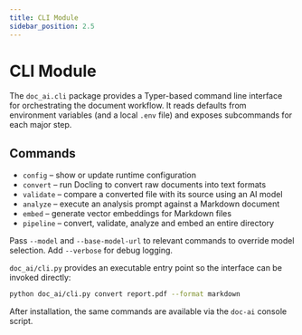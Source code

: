 ```yaml
---
title: CLI Module
sidebar_position: 2.5
---
```


# CLI Module

The `doc_ai.cli` package provides a Typer-based command line interface for orchestrating the document workflow. It reads defaults from environment variables (and a local `.env` file) and exposes subcommands for each major step.

## Commands

- `config` – show or update runtime configuration
- `convert` – run Docling to convert raw documents into text formats
- `validate` – compare a converted file with its source using an AI model
- `analyze` – execute an analysis prompt against a Markdown document
- `embed` – generate vector embeddings for Markdown files
- `pipeline` – convert, validate, analyze and embed an entire directory

Pass `--model` and `--base-model-url` to relevant commands to override model selection. Add `--verbose` for debug logging.

`doc_ai/cli.py` provides an executable entry point so the interface can be invoked directly:

```bash
python doc_ai/cli.py convert report.pdf --format markdown
```

After installation, the same commands are available via the `doc-ai` console script.
